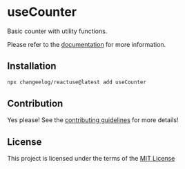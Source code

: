 # useCounter

Basic counter with utility functions.

Please refer to the [documentation](#) for more information.

## Installation

```bash
npx changeelog/reactuse@latest add useCounter
```

## Contribution

Yes please! See the [contributing guidelines](#) for more details!

## License

This project is licensed under the terms of the [MIT License](/LICENSE)
